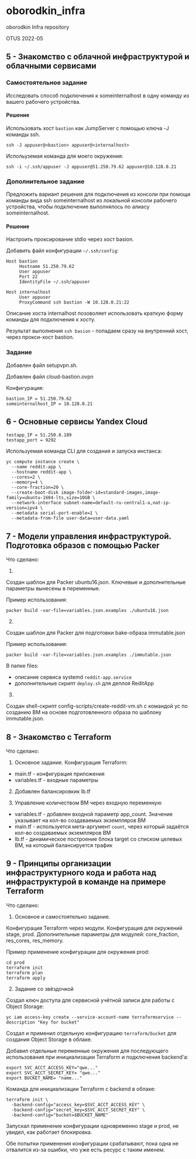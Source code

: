 # oborodkin_infra
oborodkin Infra repository

OTUS 2022-05

## 5 - Знакомство с облачной инфраструктурой и облачными сервисами

### Самостоятельное задание

Исследовать способ подключения к someinternalhost в одну команду из вашего рабочего устройства.

#### Решение

Использовать хост `bastion` как JumpServer с помощью ключа -J команды ssh.

`ssh -J appuser@<bastion> appuser@<internalhost>`

Испольуземая команда для моего окружения:

`ssh -i ~/.ssh/appuser -J appuser@51.250.79.62 appuser@10.128.0.21`

### Дополнительное задание

Предложить вариант решения для подключения из консоли при помощи
команды вида ssh someinternalhost из локальной консоли рабочего
устройства, чтобы подключение выполнялось по алиасу
someinternalhost.

#### Решение

Настроить проксирование stdio через хост basion.

Добавить файл конфигурации `~/.ssh/config`:

```
Host bastion
     Hostname 51.250.79.62
     User appuser
     Port 22
     IdentityFile ~/.ssh/appuser

Host internalhost
     User appuser
     ProxyCommand ssh bastion -W 10.128.0.21:22
```

Описание хоста internalhost позоволяет использовать краткую форму команды для подключения к хосту.

Результат выполнения `ssh basion` - попадаем сразу на внутренний хост, через прокси-хост bastion.

### Задание

Добавлен файл setupvpn.sh.

Добавлен файл cloud-bastion.ovpn

Конфигурация:

```
bastion_IP = 51.250.79.62
someinternalhost_IP = 10.128.0.21
```

## 6 - Основные сервисы Yandex Cloud

```
testapp_IP = 51.250.8.189
testapp_port = 9292
```

Используемая команда CLI для создания и запуска инстанса:

```
yc compute instance create \
  --name reddit-app \
  --hostname reddit-app \
  --cores=2 \
  --memory=4 \
  --core-fraction=20 \
  --create-boot-disk image-folder-id=standard-images,image-family=ubuntu-1604-lts,size=10GB \
  --network-interface subnet-name=default-ru-central1-a,nat-ip-version=ipv4 \
  --metadata serial-port-enable=1 \
  --metadata-from-file user-data=user-data.yaml
```

## 7 - Модели управления инфраструктурой. Подготовка образов с помощью Packer 

Что сделано:

1)

Создан шаблон для Packer ubuntu16.json. Ключевые и дополнительные параметры вынесены в переменные.

Пример использования:

`packer build -var-file=variables.json.examples ./ubuntu16.json`

2)

Создан шаблон для Packer для подготовки bake-образа immutable.json

Пример использования:

`packer build -var-file=variables.json.examples ./immutable.json`

В папке files:
 * описание сервиса systemd `reddit-app.service`
 * дополнительные скрипт `deploy.sh` для деплоя ReditApp
 
3)

Создан shell-скрипт config-scripts/create-reddit-vm.sh с командой yc по созданию ВМ на основе подготовленного образа по шаблону immutable.json.

## 8 - Знакомство с Terraform

Что сделано:

1) Основное задание. Конфигурация Terraform:

* main.tf - конфигурация приложения
* variables.tf - входные параметры

2) Добавлен балансировкик lb.tf

3) Управление количеством ВМ через входную переменную

* variables.tf - добавлен входной параметр app_count. Значение указывает на кол-во создаваемых экземпляров ВМ
* main.tf - используется мета-аргумент `count`, через который задаётся кол-во создаваемых экземпляров ВМ
* lb.tf - динамическое построение блока target со списком целевых ВМ, на который балансируется трафик

## 9 - Принципы организации инфраструктурного кода и работа над инфраструктурой в команде на примере Terraform

Что сделано:

1) Основное и самостоятельно задание.

Конфигурация Terraform через модули.
Конфигурация для окружений stage, prod.
Дополнительные параметры для модулей: core_fraction, res_cores, res_memory.

Пример применение конфигурации для окружения prod:

```
cd prod
terraform init
terraform plan
terraform apply
```

2) Задание со звёздочкой

Создал ключ доступа для сервисной учётной записи для работы с Object Storage:

`yc iam access-key create --service-account-name terraformservice --description "Key for bucket"`

Создал и применил отдельную конфигурацию `terraform/bucket` для создания Object Storage в облаке.

Добавил отдельные переменные окружения для последующего использования при инициализации Terraform и подключения backend'а:

```
export SVC_ACCT_ACCESS_KEY="qwe..."
export SVC_ACCT_SECRET_KEY= "qwe..."
export BUCKET_NAME= "name..."
```

Команда для инициализации Terraform с backend в облаке:

```
terraform init \
  -backend-config="access_key=$SVC_ACCT_ACCESS_KEY" \
  -backend-config="secret_key=$SVC_ACCT_SECRET_KEY" \
  -backend-config="bucket=$BUCKET_NAME"
```

Запускал применение конфигурации одновременно stage и prod, не увидел, как работает блокировка.

Обе попытки применения конфигурации срабатывают, пока одна не отвалится из-за ошибки, что уже есть ресурс с таким именем.

